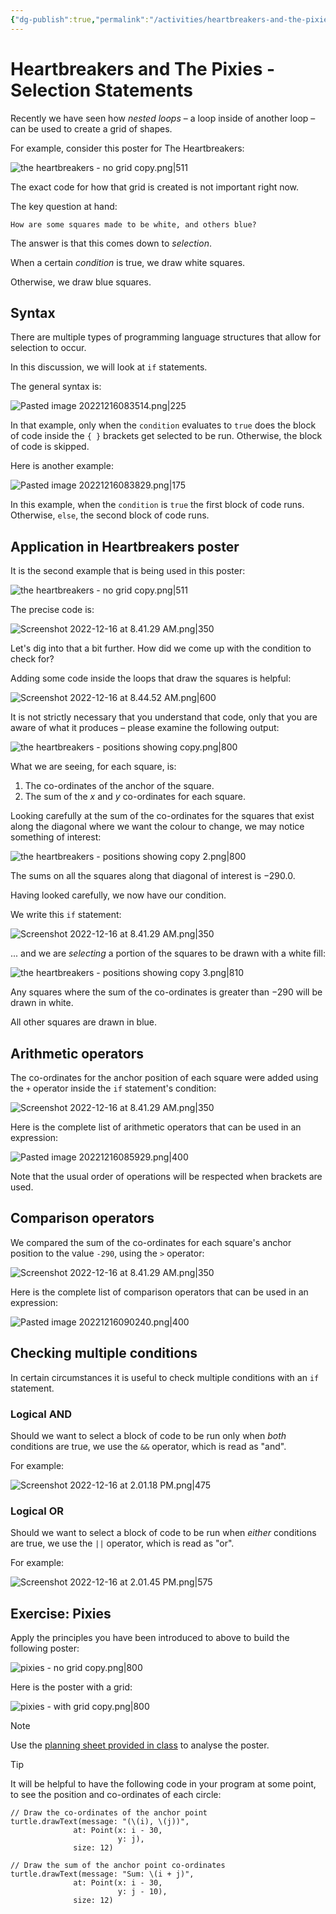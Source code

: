 ```yaml
---
{"dg-publish":true,"permalink":"/activities/heartbreakers-and-the-pixies-selection-statements/","tags":["A1.1","A1.2","C1.1","C1.5","C2.1","C2.3","C2.4","C2.5","C2.6","C2.7","C3.1","C3.2","C3.3"],"dgHomeLink":true,"dgShowToc":true}
---
```


# Heartbreakers and The Pixies - Selection Statements

Recently we have seen how *nested loops* – a loop inside of another loop – can be used to create a grid of shapes.

For example, consider this poster for The Heartbreakers:

![the heartbreakers - no grid copy.png|511](/img/user/Media/the%20heartbreakers%20-%20no%20grid%20copy.png)

The exact code for how that grid is created is not important right now.

The key question at hand:

	How are some squares made to be white, and others blue?

The answer is that this comes down to *selection*.

When a certain *condition* is true, we draw white squares.

Otherwise, we draw blue squares.

## Syntax

There are multiple types of programming language structures that allow for selection to occur.

In this discussion, we will look at `if` statements.

The general syntax is:

![Pasted image 20221216083514.png|225](/img/user/Media/Pasted%20image%2020221216083514.png)

In that example, only when the `condition` evaluates to `true` does the block of code inside the `{ }` brackets get selected to be run. Otherwise, the block of code is skipped.

Here is another example:

![Pasted image 20221216083829.png|175](/img/user/Media/Pasted%20image%2020221216083829.png)

In this example, when the `condition` is `true` the first block of code runs. Otherwise, `else`,  the second block of code runs.

## Application in Heartbreakers poster

It is the second example that is being used in this poster:

![the heartbreakers - no grid copy.png|511](/img/user/Media/the%20heartbreakers%20-%20no%20grid%20copy.png)

The precise code is:

![Screenshot 2022-12-16 at 8.41.29 AM.png|350](/img/user/Media/Screenshot%202022-12-16%20at%208.41.29%20AM.png)

Let's dig into that a bit further. How did we come up with the condition to check for?

Adding some code inside the loops that draw the squares is helpful:

![Screenshot 2022-12-16 at 8.44.52 AM.png|600](/img/user/Media/Screenshot%202022-12-16%20at%208.44.52%20AM.png)

It is not strictly necessary that you understand that code, only that you are aware of what it produces – please examine the following output:

![the heartbreakers - positions showing copy.png|800](/img/user/Media/the%20heartbreakers%20-%20positions%20showing%20copy.png)

What we are seeing, for each square, is:

1. The co-ordinates of the anchor of the square.
2. The sum of the $x$ and $y$ co-ordinates for each square.

Looking carefully at the sum of the co-ordinates for the squares that exist along the diagonal where we want the colour to change, we may notice something of interest:

![the heartbreakers - positions showing copy 2.png|800](/img/user/Media/the%20heartbreakers%20-%20positions%20showing%20copy%202.png)

The sums on all the squares along that diagonal of interest is $-290.0$.

Having looked carefully, we now have our condition.

We write this `if` statement:

![Screenshot 2022-12-16 at 8.41.29 AM.png|350](/img/user/Media/Screenshot%202022-12-16%20at%208.41.29%20AM.png)

... and we are *selecting* a portion of the squares to be drawn with a white fill:

![the heartbreakers - positions showing copy 3.png|810](/img/user/Media/the%20heartbreakers%20-%20positions%20showing%20copy%203.png)

Any squares where the sum of the co-ordinates is greater than $-290$ will be drawn in white.

All other squares are drawn in blue.

## Arithmetic operators

The co-ordinates for the anchor position of each square were added using the `+` operator inside the `if` statement's condition:

![Screenshot 2022-12-16 at 8.41.29 AM.png|350](/img/user/Media/Screenshot%202022-12-16%20at%208.41.29%20AM.png)

Here is the complete list of arithmetic operators that can be used in an expression:

![Pasted image 20221216085929.png|400](/img/user/Media/Pasted%20image%2020221216085929.png)

Note that the usual order of operations will be respected when brackets are used.

## Comparison operators

We compared the sum of the co-ordinates for each square's anchor position to the value `-290`, using the `>` operator:

![Screenshot 2022-12-16 at 8.41.29 AM.png|350](/img/user/Media/Screenshot%202022-12-16%20at%208.41.29%20AM.png)

Here is the complete list of comparison operators that can be used in an expression:

![Pasted image 20221216090240.png|400](/img/user/Media/Pasted%20image%2020221216090240.png)

## Checking multiple conditions

In certain circumstances it is useful to check multiple conditions with an `if` statement.

### Logical AND

Should we want to select a block of code to be run only when *both* conditions are true, we use the `&&` operator, which is read as "and".

For example:

![Screenshot 2022-12-16 at 2.01.18 PM.png|475](/img/user/Media/Screenshot%202022-12-16%20at%202.01.18%20PM.png)

### Logical OR

Should we want to select a block of code to be run when *either* conditions are true, we use the `||` operator, which is read as "or".

For example:

![Screenshot 2022-12-16 at 2.01.45 PM.png|575](/img/user/Media/Screenshot%202022-12-16%20at%202.01.45%20PM.png)

## Exercise: Pixies

Apply the principles you have been introduced to above to build the following poster:

![pixies - no grid copy.png|800](/img/user/Media/pixies%20-%20no%20grid%20copy.png)

Here is the poster with a grid:

![pixies - with grid copy.png|800](/img/user/Media/pixies%20-%20with%20grid%20copy.png)

> [!NOTE]
> Use the [planning sheet provided in class](https://www.russellgordon.ca/lcs/2023-24/icd2o/the_pixies_-_planning_sheet.pdf) to analyse the poster.

> [!TIP]
> It will be helpful to have the following code in your program at some point, to see the position and co-ordinates of each circle:
> ```
> // Draw the co-ordinates of the anchor point
> turtle.drawText(message: "(\(i), \(j))",
> 				at: Point(x: i - 30,
> 						  y: j),
> 				size: 12)
> 
> // Draw the sum of the anchor point co-ordinates
> turtle.drawText(message: "Sum: \(i + j)",
> 				at: Point(x: i - 30,
> 						  y: j - 10),
> 				size: 12)
> ```